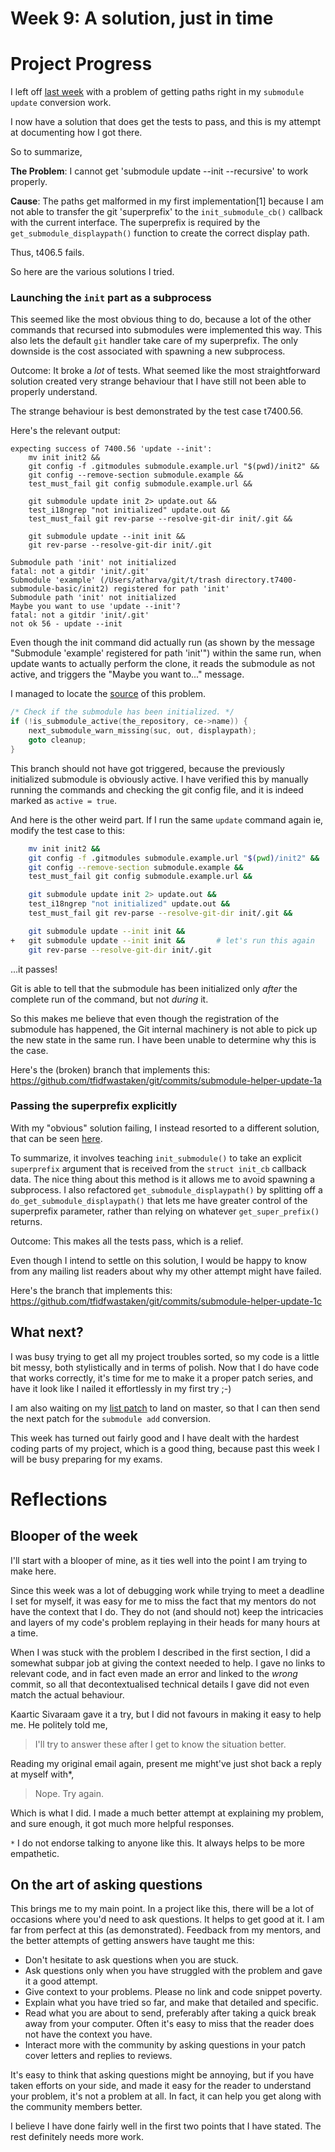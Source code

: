 # Week 9: A solution, just in time

# Project Progress

I left off [last week](week8#path-pains) with a problem of getting paths right in my `submodule update` conversion work.

I now have a solution that does get the tests to pass, and this is my attempt at documenting how I got there.

So to summarize,

**The Problem**: I cannot get 'submodule update --init --recursive' to work properly.

**Cause**: The paths get malformed in my first implementation[1] because I am not able to transfer the git 'superprefix' to the `init_submodule_cb()` callback with the current interface. The superprefix is required by the `get_submodule_displaypath()` function to create the correct display path.

Thus, t406.5 fails.

So here are the various solutions I tried.

### Launching the `init` part as a subprocess

This seemed like the most obvious thing to do, because a lot of the other commands that recursed into submodules were implemented this way. This also lets the default `git` handler take care of my superprefix. The only downside is the cost associated with spawning a new subprocess.

Outcome: It broke a *lot* of tests. What seemed like the most straightforward solution created very strange behaviour that I have still not been able to properly understand.

The strange behaviour is best demonstrated by the test case t7400.56.

Here's the relevant output:
```
expecting success of 7400.56 'update --init':
	mv init init2 &&
	git config -f .gitmodules submodule.example.url "$(pwd)/init2" &&
	git config --remove-section submodule.example &&
	test_must_fail git config submodule.example.url &&

	git submodule update init 2> update.out &&
	test_i18ngrep "not initialized" update.out &&
	test_must_fail git rev-parse --resolve-git-dir init/.git &&

	git submodule update --init init &&
	git rev-parse --resolve-git-dir init/.git

Submodule path 'init' not initialized
fatal: not a gitdir 'init/.git'
Submodule 'example' (/Users/atharva/git/t/trash directory.t7400-submodule-basic/init2) registered for path 'init'
Submodule path 'init' not initialized
Maybe you want to use 'update --init'?
fatal: not a gitdir 'init/.git'
not ok 56 - update --init
```

Even though the init command did actually run (as shown by the message
"Submodule 'example' registered for path 'init'") within the same run,
when update wants to actually perform the clone, it reads the submodule
as not active, and triggers the "Maybe you want to..." message.

I managed to locate the [source](https://github.com/tfidfwastaken/git/blob/7ad995f465072b60a8c33e51c4f91d08ee3d2484/builtin/submodule--helper.c#L2179-L2183) of this problem.

```C
/* Check if the submodule has been initialized. */
if (!is_submodule_active(the_repository, ce->name)) {
	next_submodule_warn_missing(suc, out, displaypath);
	goto cleanup;
}
```

This branch should not have got triggered, because the previously initialized submodule is obviously active. I have verified this by manually running the commands and checking the git config file, and it is indeed marked as `active = true`.

And here is the other weird part. If I run the same `update` command again ie, modify the test case to this:

```sh
	mv init init2 &&
	git config -f .gitmodules submodule.example.url "$(pwd)/init2" &&
	git config --remove-section submodule.example &&
	test_must_fail git config submodule.example.url &&

	git submodule update init 2> update.out &&
	test_i18ngrep "not initialized" update.out &&
	test_must_fail git rev-parse --resolve-git-dir init/.git &&

	git submodule update --init init &&
+	git submodule update --init init &&       # let's run this again
	git rev-parse --resolve-git-dir init/.git
```

...it passes!

Git is able to tell that the submodule has been initialized only *after* the complete run of the command, but not *during* it.

So this makes me believe that even though the registration of the
submodule has happened, the Git internal machinery is not able to pick
up the new state in the same run. I have been unable to determine why
this is the case.

Here's the (broken) branch that implements this:  
https://github.com/tfidfwastaken/git/commits/submodule-helper-update-1a

### Passing the superprefix explicitly

With my "obvious" solution failing, I instead resorted to a different solution, that can be seen [here](https://github.com/tfidfwastaken/git/commit/0ee268be35d19b147fffa870cdbc8e807969d4f7).

To summarize, it involves teaching `init_submodule()` to take an explicit `superprefix` argument that is received from the `struct init_cb` callback data. The nice thing about this method is it allows me to avoid spawning a subprocess. I also refactored `get_submodule_displaypath()` by splitting off a `do_get_submodule_displaypath()` that lets me have greater control of the superprefix parameter, rather than relying on whatever `get_super_prefix()` returns.

Outcome: This makes all the tests pass, which is a relief.

Even though I intend to settle on this solution, I would be happy to know from any mailing list readers about why my other attempt might have failed.

Here's the branch that implements this:  
https://github.com/tfidfwastaken/git/commits/submodule-helper-update-1c

## What next?

I was busy trying to get all my project troubles sorted, so my code is a little bit messy, both stylistically and in terms of polish. Now that I do have code that works correctly, it's time for me to make it a proper patch series, and have it look like I nailed it effortlessly in my first try ;-)

I am also waiting on my [list patch](https://lore.kernel.org/git/20210710074801.19917-1-raykar.ath@gmail.com/) to land on master, so that I can then send the next patch for the `submodule add` conversion.

This week has turned out fairly good and I have dealt with the hardest coding parts of my project, which is a good thing, because past this week I will be busy preparing for my exams.

# Reflections

## Blooper of the week

I'll start with a blooper of mine, as it ties well into the point I am trying to make here.

Since this week was a lot of debugging work while trying to meet a deadline I set for myself, it was easy for me to miss the fact that my mentors do not have the context that I do. They do not (and should not) keep the intricacies and layers of my code's problem replaying in their heads for many hours at a time.

When I was stuck with the problem I described in the first section, I did a somewhat subpar job at giving the context needed to help. I gave no links to relevant code, and in fact even made an error and linked to the *wrong* commit, so all that decontextualised technical details I gave did not even match the actual behaviour.

Kaartic Sivaraam gave it a try, but I did not favours in making it easy to help me. He politely told me,
> I'll try to answer these after I get to know the situation better.

Reading my original email again, present me might've just shot back a reply at myself with*,
> Nope. Try again.

Which is what I did. I made a much better attempt at explaining my problem, and sure enough, it got much more helpful responses.


`*` I do not endorse talking to anyone like this. It always helps to be more empathetic.

## On the art of asking questions

This brings me to my main point. In a project like this, there will be a lot of occasions where you'd need to ask questions. It helps to get good at it. I am far from perfect at this (as demonstrated). Feedback from my mentors, and the better attempts of getting answers have taught me this:

- Don't hesitate to ask questions when you are stuck.
- Ask questions only when you have struggled with the problem and gave it a good attempt.
- Give context to your problems. Please no link and code snippet poverty.
- Explain what you have tried so far, and make that detailed and specific.
- Read what you are about to send, preferably after taking a quick break away from your computer. Often it's easy to miss that the reader does not have the context you have.
- Interact more with the community by asking questions in your patch cover letters and replies to reviews.

It's easy to think that asking questions might be annoying, but if you have taken efforts on your side, and made it easy for the reader to understand your problem, it's not a problem at all. In fact, it can help you get along with the community members better.

I believe I have done fairly well in the first two points that I have stated. The rest definitely needs more work.
